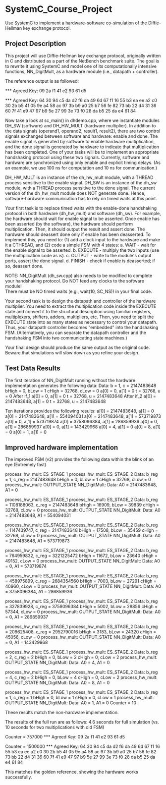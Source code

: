 # SystemC_Course_Project
Use SystemC to implement a hardware-software co-simulation of the Diffie-Hellman key exchange protocol.



## Project Description

This project will use Diffie-Hellman key exchange protocol, originally written in C and distributed as a part of the NetBench benchmark suite. The goal is to rewrite it using SystemC and model one of its computationally intensive functions,  NN_DigitMult, as a hardware module (i.e., datapath + controller).

  The reference output is as followed:

  *** Agreed Key:  09 2a f1 41 e2 93 61 d5 

  *** Agreed Key:  64 30 94 c5 da d2 f6 da 49 6d 67 f1 16 55 b3 ea ee a2 c0 30 2b b5 4f 05 9e a4 58 ac 97 3b b9 a0 25 b7 56 fe 82 73 bb 22 d4 31 36 60 7f 41 e9 47 97 b9 5e 27 99 3e 73 f0 28 da b5 25 da e4 61 84 

Now take a look at sc_main() in dhdemo.cpp, where we instantiate modules 
DH_SW (software) and DH_HW_MULT (hardware multiplier).  In addition to 
the data signals (operand1, operand2, result1, result2), there are two 
control signals exchanged between software and hardware: enable and done.
The enable signal is generated by software to enable hardware multiplication, 
and the done signal is generated by hardware to indicate that multiplication 
has been completed.  One of your tasks will be to implement an appropriate 
handshaking protocol using these two signals.  Currently, software and 
hardware are synchronized using only enable and explicit timing delays. 
(As an example, we use 100 ns for computation and 10 ns for communication.)

DH_HW_MULT is an instance of the dh_hw_mult module, with a THREAD process
sensitive to the enable signal.  DH_SW is an instance of the dh_sw module, 
with a THREAD process sensitive to the done signal.  The current version 
of the dh_hw_mult module does NOT generate done.  Hence, software-hardware
communication has to rely on timed waits at this point.

Your first task is to replace timed waits with the enable-done handshaking
protocol in both hardware (dh_hw_mult) and software (dh_sw).  For example,
the hardware should wait for enable signal to be asserted.  Once enable has
been asserted (by the software), the hardware should perform multiplication.
Then, it should output the result and assert done.  The hardware should
deassert done only if enable has been deasserted.  To implement this, you 
need to: (1) add a clock input to the hardware and make it a CTHREAD, and
(2) code a simple FSM with 4 states: 
 a. WAIT - wait for the enable signal to be asserted. 
 b. EXECUTE - multiply the two inputs (use the multiplication code as is). 
 c. OUTPUT - write to the module's output ports, assert the done signal. 
 d. FINISH - check if enable is deasserted; if so, deassert done.

NOTE: NN_DigitMult (dh_sw.cpp) also needs to be modified to complete your 
handshaking protocol.  Do NOT feed any clocks to the software module!  
There must be NO timed waits (e.g., wait(10, SC_NS)) in your final code.

Your second task is to design the datapath and controller of the hardware
multiplier.  You need to extract the multiplication code inside the EXECUTE 
state and convert it to the structural description using familiar registers,
multiplexers, shifters, adders, multipliers, etc.  Then, you need to split
the EXECUTE state into as many states as necessary to control your datapath.
Thus, your datapath controller becomes "embedded" into the handshaking FSM.
(Alternatively, you can separate the datapath controller and the handshaking
FSM into two communicating state machines.)

Your final design should produce the same output as the original code.
Beware that simulations will slow down as you refine your design.


## Test Data Results

The first iteration of NN_DigitMult running without the hardware implementation generates the following data:
	Data: b = 1, c = 2147483648
	 bHigh = 0, bLow = 1
	 cHigh = 32768, cLow = 0
	 a[0] = 0, a[1] = 0
	 t = 32768, u = 0
	After if_1
	 a[0] = 0, a[1] = 0
	 t = 32768, u = 2147483648
	After if_2
	 a[0] = 2147483648, a[1] = 0
	 t = 32768, u = 2147483648

Ten iterations provides the following results: 
a[0] = 2147483648, a[1] = 0
a[0] = 2147483648, a[1] = 554094031
a[0] = 2147483648, a[1] = 573719873
a[0] = 0, a[1] = 573719874
a[0] = 3758096384, a[1] = 286859936
a[0] = 0, a[1] = 286859937
a[0] = 0, a[1] = 143429968
a[0] = 4, a[1] = 0
a[0] = 8, a[1] = 0
a[0] = 1, a[1] = 0

## Improved hardware implementation
The improved FSM (v2) provides the following data within the blink of an eye (Extremely fast)

process_hw_mult: ES_STAGE_1
process_hw_mult: ES_STAGE_2
Data: b_reg = 1, c_reg = 2147483648
 bHigh = 0, bLow = 1
 cHigh = 32768, cLow = 0
process_hw_mult: OUTPUT_STATE
NN_DigitMult: Data: A0 = 2147483648, A1 = 0

process_hw_mult: ES_STAGE_1
process_hw_mult: ES_STAGE_2
Data: b_reg = 1108188063, c_reg = 2147483648
 bHigh = 16909, bLow = 39839
 cHigh = 32768, cLow = 0
process_hw_mult: OUTPUT_STATE
NN_DigitMult: Data: A0 = 2147483648, A1 = 554094031

process_hw_mult: ES_STAGE_1
process_hw_mult: ES_STAGE_2
Data: b_reg = 1147439747, c_reg = 2147483648
 bHigh = 17508, bLow = 35459
 cHigh = 32768, cLow = 0
process_hw_mult: OUTPUT_STATE
NN_DigitMult: Data: A0 = 2147483648, A1 = 573719873

process_hw_mult: ES_STAGE_1
process_hw_mult: ES_STAGE_2
Data: b_reg = 764959832, c_reg = 3221225472
 bHigh = 11672, bLow = 23640
 cHigh = 49152, cLow = 0
process_hw_mult: OUTPUT_STATE
NN_DigitMult: Data: A0 = 0, A1 = 573719874

process_hw_mult: ES_STAGE_1
process_hw_mult: ES_STAGE_2
Data: b_reg = 458975899, c_reg = 2684354560
 bHigh = 7003, bLow = 27291
 cHigh = 40960, cLow = 0
process_hw_mult: OUTPUT_STATE
NN_DigitMult: Data: A0 = 3758096384, A1 = 286859936

process_hw_mult: ES_STAGE_1
process_hw_mult: ES_STAGE_2
Data: b_reg = 327839928, c_reg = 3758096384
 bHigh = 5002, bLow = 28856
 cHigh = 57344, cLow = 0
process_hw_mult: OUTPUT_STATE
NN_DigitMult: Data: A0 = 0, A1 = 286859937

process_hw_mult: ES_STAGE_1
process_hw_mult: ES_STAGE_2
Data: b_reg = 208625408, c_reg = 2952790016
 bHigh = 3183, bLow = 24320
 cHigh = 45056, cLow = 0
process_hw_mult: OUTPUT_STATE
NN_DigitMult: Data: A0 = 0, A1 = 143429968

process_hw_mult: ES_STAGE_1
process_hw_mult: ES_STAGE_2
Data: b_reg = 2, c_reg = 2
 bHigh = 0, bLow = 2
 cHigh = 0, cLow = 2
process_hw_mult: OUTPUT_STATE
NN_DigitMult: Data: A0 = 4, A1 = 0

process_hw_mult: ES_STAGE_1
process_hw_mult: ES_STAGE_2
Data: b_reg = 4, c_reg = 2
 bHigh = 0, bLow = 4
 cHigh = 0, cLow = 2
process_hw_mult: OUTPUT_STATE
NN_DigitMult: Data: A0 = 8, A1 = 0

process_hw_mult: ES_STAGE_1
process_hw_mult: ES_STAGE_2
Data: b_reg = 1, c_reg = 1
 bHigh = 0, bLow = 1
 cHigh = 0, cLow = 1
process_hw_mult: OUTPUT_STATE
NN_DigitMult: Data: A0 = 1, A1 = 0
Counter = 10

These results match the non-hardware implementation.

The results of the full run are as follows:
4.6 seconds for full simulation (vs. 10 seconds for two multiplications with old FSM)

Counter = 757000
*** Agreed Key:  09 2a f1 41 e2 93 61 d5 

Counter = 1500000
*** Agreed Key:  64 30 94 c5 da d2 f6 da 49 6d 67 f1 16 55 b3 ea ee a2 c0 30 2b b5 4f 05 9e a4 58 ac 97 3b b9 a0 25 b7 56 fe 82 73 bb 22 d4 31 36 60 7f 41 e9 47 97 b9 5e 27 99 3e 73 f0 28 da b5 25 da e4 61 84 

This matches the golden reference, showing the hardware works successfully. 









